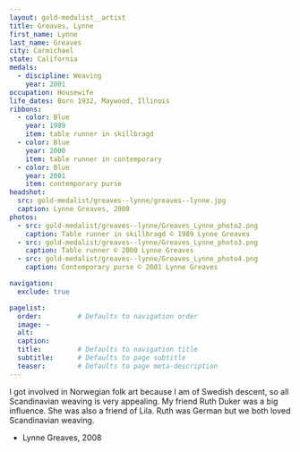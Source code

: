 ```yaml
---
layout: gold-medalist__artist
title: Greaves, Lynne
first_name: Lynne
last_name: Greaves
city: Carmichael
state: California
medals: 
  - discipline: Weaving
    year: 2001
occupation: Housewife
life_dates: Born 1932, Maywood, Illinois
ribbons:
  - color: Blue
    year: 1989
    item: table runner in skillbragd
  - color: Blue
    year: 2000
    item: table runner in contemporary
  - color: Blue
    year: 2001
    item: contemporary purse
headshot:
  src: gold-medalist/greaves--lynne/greaves--lynne.jpg
  caption: Lynne Greaves, 2008
photos:
  - src: gold-medalist/greaves--lynne/Greaves_Lynne_photo2.png
    caption: Table runner in skillbragd © 1989 Lynne Greaves
  - src: gold-medalist/greaves--lynne/Greaves_Lynne_photo3.png
    caption: Table runner © 2000 Lynne Greaves
  - src: gold-medalist/greaves--lynne/Greaves_Lynne_photo4.png
    caption: Contemporary purse © 2001 Lynne Greaves

navigation:
  exclude: true

pagelist:
  order:         # Defaults to navigation order  
  image: ~
  alt:
  caption:
  title:         # Defaults to navigation title
  subtitle:      # Defaults to page subtitle
  teaser:        # Defaults to page meta-description  
---
```

I got involved in Norwegian folk art because I am of Swedish descent, so all Scandinavian weaving is very appealing.  My friend Ruth Duker was a big influence.  She was also a friend of Lila.  Ruth was German but we both loved Scandinavian weaving.

- Lynne Greaves, 2008
